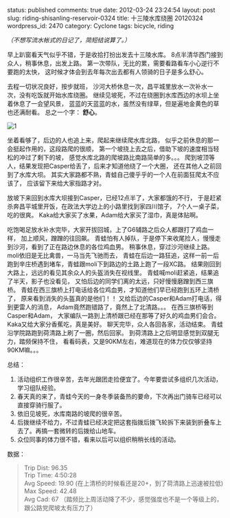 status: published
comments: true
date: 2012-03-24 23:24:54
layout: post
slug: riding-shisanling-reservoir-0324
title: 十三陵水库绕圈 20120324
wordpress_id: 2470
category: Cyclone
tags: bicycle, riding

_（不想写流水帐式的日记了，简短结说算了。）_

早上趴窗看天气似乎不错，于是收拾打扮出发去十三陵水库。
8点半清华西门接到众人，稍事休息，出发上路。
第一次带队，无比的累，需要看路看车小心逆行不要跑的太快，
这时候才体会到去年每次出去都有人领骑的日子是多么舒心。

去程一切状况良好，按步就班，
沙河大桥休息一次，昌平城里放水一次补水一次，没有吃饭就开始水库绕圈。
继续见坡死，不过在绕圈到水库西边的水坝上坐着休息了一会望风景，
蓝蓝的天蓝蓝的水，虽然没有绿草，但是遍地金黄色的草也还满耐看。
总之一个字： **舒心**。

![1](https://lh6.googleusercontent.com/-2114Zl8Sj3k/T29Dwwz3s6I/AAAAAAAAHW8/mUDnDtTLhEE/s800/2012-03-24_11-41-24_233.jpg)

坐着看够了，后边的人也追上来，爬起来继续爬水库北路，
似乎之前休息的那一会挺起作用的，这段路爬的很顺，
第一个坡挠上去之后，借助下坡的速度相当轻松的冲过了剩下的坡，
感觉水库北路的爬坡路比南路简单的多。。。
爬到坡顶等人，结果发现把Casper给丢了，后来才知道他绕了一个大圈，
还在其他人之前回到了水库大坝。
其实大家路都不熟，青蛙自己傻乎乎的一个人在前面狂爬太不应该了，
应该留下来给大家指路才对。

放坡下来回到水库大坝接到Casper，已经12点半了，大家都饿的不行，
于是赶紧杀奔昌平城里开饭，在政法大学边上的小路里找到家四川馆子，
7个人一桌子菜，吃的很爽。
Kaka给大家买了水果，Adam给大家买了湿巾，真是体贴啊。

吃饱喝足放水补水完毕，大家开拔回城，上了G6辅路之后众人都跟打了鸡血一样，
加上顺风，蹭蹭的往回飙。
青蛙怕有人掉队，于是停下来收尾捡人，慢慢走到沙河，看到了正在路边休息的各位鸡血男。
稍事休息，穿过沙河继续上路。moli依旧是无比禽兽，一马当先飞驰而去，
青蛙在后边一路狂追，这样一前一后跑到辛庄桥遇到堵车，青蛙跟moli下到路边的土路上跑了一段XC路。
结果刚回到大路上，远远的看见其余众人的头盔消失在视线里。
青蛙喊moli赶紧追，结果追了半天，影子也没看见，
又怕后边的同学们离的太远，只好慢慢磨蹭到西三旗桥。
青蛙在西三旗桥上打电话给各位鸡血男，才知道他们早已经跑到五环上清桥了，
原来看到消失的头盔真的是他们！！
又给后边的Casper和Adam打电话，得到更雷人的消息，
Adam竟然跑错路了，竟然上了北清路。。。
在西三旗桥等到Casper和Adam，
大家编队一路到上清桥跟已经在那等了好久的鸡血男们会合。
Kaka又给大家分香蕉吃，真是美好。
聊天完毕，众人各回各家，活动结束。
青蛙沿学院路跑到荷清路上刷了一圈，然后回家。
到荷清路上之后明显感觉到双腿无力，踏频保持不住，
看看码表，又是90KM左右，难道现在的体力仅仅够坚持90KM嘛。。。

总结：

  1. 活动组织工作很辛苦，去年光跟团走捡便宜了。今年要尝试多组织几次活动，学习组队经验。
  1. 春天真的来了，青蛙今天的一身冬季装备热的要命，下次再出门骑车已经可以直接穿骑行服了。
  1. 依旧见坡死，水库南路的坡爬的很辛苦。
  1. 后拨继续不给力，不过青蛙已经决定把这套指拨后拨飞轮拆下来装到折叠车上去了。再搞一套微转的后拨给山地车。
  1. 众位同事的体力很不错，看来以后可以组织稍稍长线的活动。


数据：

> Trip Dist: 96.35 <br />
> Trip Time: 4:50:28 <br />
> Avg Speed: 19.90 (在上清桥的时候看还是20+，到了荷清路上迅速被拉低) <br />
> Max Speed: 42.48 <br />
> Avg Cad: 67 （踏频比上周活动降了不少，感觉强度也不是一个等级上的，跟公路党爬坡太有压力了）
